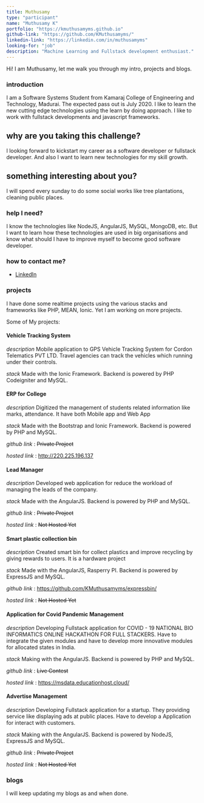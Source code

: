 ```yaml
---
title: Muthusamy
type: "participant"
name: "Muthusamy K"
portfolio: "https://kmuthusamyms.github.io"
github-link: "https://github.com/KMuthusamyms/"
linkedin-link: "https://linkedin.com/in/muthusamyms"
looking-for: "job"
description: "Machine Learning and Fullstack development enthusiast."
---
```


Hi! I am Muthusamy, let me walk you through my intro, projects and blogs.  

### introduction

I am a Software Systems Student from Kamaraj College of Engineering and Technology, Madurai. The expected pass out is July 2020. I like to learn the new cutting edge technologies using the learn by doing approach. I like to work with fullstack developments and javascript frameworks.   

## why are you taking this challenge?

I looking forward to kickstart my career as a software developer or fullstack developer. 
And also I want to learn new technologies for my skill growth.

## something interesting about you?

I will spend every sunday to do some social works like tree plantations, cleaning public places.  


### help I need?

I know the technologies like NodeJS, AngularJS, MySQL, MongoDB, etc. But I want to learn how these technologies are used in big organisations and know what should I have to improve myself to become good software developer.    

### how to contact me?

- [LinkedIn](https://www.linkedin.com/in/muthusamyms)

### projects

I have done some realtime projects using the various stacks and frameworks like PHP, MEAN, Ionic. Yet I am working on more projects. 

Some of My projects:

#### Vehicle Tracking System

_description_ Mobile application to GPS Vehicle Tracking System for Cordon Telematics PVT LTD. Travel agencies can track the vehicles which running under their controls.

_stack_ Made with the Ionic Framework. Backend is powered by PHP Codeigniter and MySQL.

#### ERP for College

_description_ Digitized the management of students related
information like marks, attendance. It have both Mobile app and Web App

_stack_ Made with the Bootstrap and Ionic Framework. Backend is powered by PHP and MySQL.

_github link_ : ~~Private Project~~

_hosted link_ : http://220.225.196.137

#### Lead Manager

_description_ Developed web application for reduce the
workload of managing the leads of the
company.

_stack_ Made with the AngularJS. Backend is powered by PHP and MySQL.

_github link_ : ~~Private Project~~

_hosted link_ : ~~Not Hosted Yet~~

#### Smart plastic collection bin

_description_ Created smart bin for collect plastics and
improve recycling by giving rewards to users. It is a hardware project

_stack_ Made with the AngularJS, Rasperry PI. Backend is powered by ExpressJS and MySQL.

_github link_ : https://github.com/KMuthusamyms/expressbin/

_hosted link_ : ~~Not Hosted Yet~~


#### Application for Covid Pandemic Management

_description_ Developing Fullstack application for COVID - 19 NATIONAL BIO INFORMATICS ONLINE HACKATHON FOR FULL STACKERS. Have to integrate the given modules and have to develop more innovative modules for allocated states in India. 

_stack_ Making with the AngularJS. Backend is powered by PHP and MySQL.

_github link_ : ~~Live Contest~~

_hosted link_ : https://msdata.educationhost.cloud/


#### Advertise Management

_description_ Developing Fullstack application for a startup. They providing service like displaying ads at public places. Have to develop a Application for interact with customers.

_stack_ Making with the AngularJS. Backend is powered by NodeJS, ExpressJS and MySQL.

_github link_ : ~~Private Project~~

_hosted link_ : ~~Not Hosted Yet~~


### blogs

I will keep updating my blogs as and when done.

